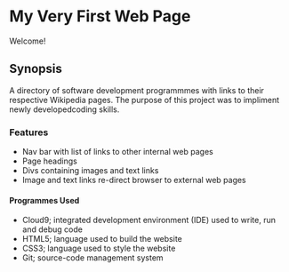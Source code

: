 # My Very First Web Page

Welcome!

## Synopsis

A directory of software development programmmes with links to their respective Wikipedia pages.
The purpose of this project was to impliment newly developedcoding skills.

### Features

- Nav bar with list of links to other internal web pages
- Page headings
- Divs containing images and text links
- Image and text links re-direct browser to external web pages

#### Programmes Used

- Cloud9; integrated development environment (IDE) used to write, run and debug code
- HTML5; language used to build the website
- CSS3; language used to style the website
- Git; source-code management system


